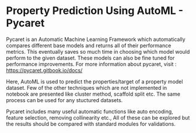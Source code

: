 # Property Prediction Using AutoML - Pycaret


Pycaret is an Automatic Machine Learning Framework which automatically compares different base models and returns all of their performance metrics.
This eventually saves so much time in choosing which model would perform to the given dataset. These models can also be fine tuned for performance 
improvements. For more information about pycaret, visit : https://pycaret.gitbook.io/docs/ 


Here, AutoML is used to predict the properties/target of a property model dataset. Few of the other techniques which are not implemented in notebook are 
presented like cluster method, scaffold split etc. The same process can be used for any stuctured datasets. 

Pycaret includes many useful automatic functions like auto encoding, feature selection, removing collinearity etc., All of these can be explored but the 
results should be compared with standard modules for validations. 
